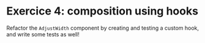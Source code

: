 # Exercice 4: composition using hooks

Refactor the `AdjustWidth` component by creating and testing a custom hook, and write some tests as well!
